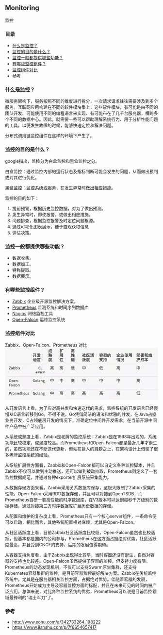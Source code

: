 ## Monitoring

监控

### 目录
* [什么是监控？](#什么是监控？)
* [监控的目的是什么？](#监控的目的是什么？)
* [监控一般都提供哪些功能？](#监控一般都提供哪些功能？)
* [有哪些监控组件？](#有哪些监控组件？)
* [监控组件对比](#监控组件对比)
* [参考](#参考)

### 什么是监控？
微服务架构下，服务按照不同的维度进行拆分，一次请求请求往往需要涉及到多个服务。互联网应用构建在不同的软件模块集上，这些软件模块，有可能是由不同的团队开发、可能使用不同的编程语言来实现、有可能布在了几千台服务器，横跨多个不同的数据中心。因此，就需要一些可以帮助理解系统行为、用于分析性能问题的工具，以便发生故障的时候，能够快速定位和解决问题。

分布式调用链监控组件在这样的环境下产生了。

### 监控的目的是什么？
google指出，监控分为白盒监控和黑盒监控之分。

白盒监控：通过监控内部的运行状态及指标判断可能会发生的问题，从而做出预判或对其进行优化。

黑盒监控：监控系统或服务，在发生异常时做出相应措施。

监控的目的如下：
1. 提前预警，根据历史监控数据，对为了做出预测。
2. 发生异常时，即使报警，或做出相应措施。
3. 问题排查，根据监控报警及时定位问题根源。
4. 通过可视化图表展示，便于直观获取信息
5. 评估决策。

### 监控一般都提供哪些功能？
* 数据收集。
* 数据加工。
* 特称提取。
* 数据展示。

### 有哪些监控组件？
* [Zabbix](../Component/Zabbix.md) 企业级开源监控解决方案。
* [Prometheus](../Component/Prometheus/Prometheus.md) 监测系统和时间序列数据库
* [Nagios](../Component/Nagios.md) 网络监视工具
* [Open-Falcon](../Component/Open-Falcon.md) 运维监控系统

### 监控组件对比
Zabbix、Open-Falcon、Prometheus 对比
![对比](images/monitoring-vs.jpeg)

从开发语言上看，为了应对高并发和快速迭代的需求，监控系统的开发语言已经慢慢从C语言转移到Go。不得不说，Go凭借简洁的语法和优雅的并发，在Java占据业务开发，C占领底层开发的情况下，准确定位中间件开发需求，在当前开源中间件产品中被广泛应用。

从系统成熟度上看，Zabbix是老牌的监控系统：Zabbix是在1998年出现的，系统功能比较稳定，成熟度较高。而Prometheus和Open-Falcon都是最近几年才诞生的，虽然功能还在不断迭代更新，但站在巨人的肩膀之上，在架构设计上借鉴了很多老牌监控系统的经验。

从系统扩展性方面看，Zabbix和Open-Falcon都可以自定义各种监控脚本，并且Zabbix不仅可以做到主动推送，还可以做到被动拉取，Prometheus则定义了一套监控数据规范，并通过各种exporter扩展系统采集能力。

从数据存储方面来看，Zabbix采用关系数据库保存，这极大限制了Zabbix采集的性能，Open-Falcon采用RDD数据存储，并且可以对接到OpenTSDB，而Prometheus自研一套高性能的时序数据库，在V3版本可以达到每秒千万级别的数据存储，通过对接第三方时序数据库扩展历史数据的存储。

从配置和维护的复杂度上看，Prometheus只有一个核心server组件，一条命令便可以启动，相比而言，其他系统配置相对麻烦，尤其是Open-Falcon。

从社区活跃度上看，目前Zabbix社区活跃度比较低，Open-Falcon虽然也比较活跃，但基本都是国内的公司参与，Prometheus在这方面占据绝对优势，社区活跃度最高，并且受到CNCF的支持，后期的发展值得期待。

从容器支持角度看，由于Zabbix出现得比较早，当时容器还没有诞生，自然对容器的支持也比较差。Open-Falcon虽然提供了容器的监控，但支持力度有限。Prometheus的动态发现机制，不仅可以支持Swarm原生集群，还支持Kubernetes容器集群的监控，是目前容器监控最好解决方案。Zabbix在传统监控系统中，尤其是在服务器相关监控方面，占据绝对优势。伴随着容器的发展，Prometheus开始成为主导及容器监控方面的标配，并且在未来可见的时间内被广泛应用。总体来说，对比各种监控系统的优劣，Prometheus可以说是目前监控领域最锋利的“瑞士军刀”了。

### 参考
* http://www.sohu.com/a/342733264_198222
* https://www.jianshu.com/p/7f6654657417
